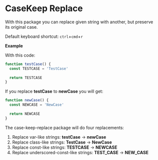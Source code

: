 # CaseKeep Replace 

With this package you can replace given string with another, but preserve its original case.

Default keyboard shortcut: `ctrl`+`cmd`+`r`

**Example**

With this code:

```javascript
function testCase() {
  const TESTCASE = 'TestCase'
  
  return TESTCASE
}
```

If you replace **testCase** to **newCase** you will get:

```javascript
function newCase() {
  const NEWCASE = 'NewCase'
  
  return NEWCASE
}
```
    
The case-keep-replace package will do four replacements:

1. Replace var-like strings: **testCase** -> **newCase**
1. Replace class-like strings: **TestCase** -> **NewCase**
1. Replace const-like strings: **TESTCASE** -> **NEWCASE**
1. Replace underscored-const-like strings: **TEST_CASE** -> **NEW_CASE**
